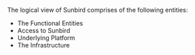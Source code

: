 The logical view of Sunbird comprises of the following entities:

+ The Functional Entities 
+ Access to Sunbird 
+ Underlying Platform 
+ The Infrastructure
